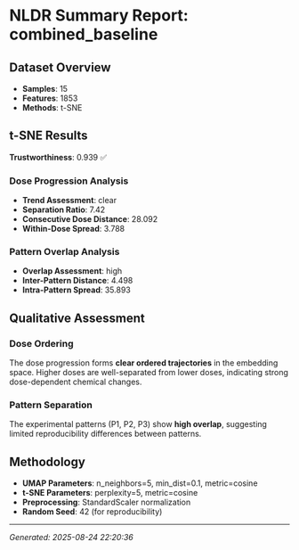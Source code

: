 # NLDR Summary Report: combined_baseline

## Dataset Overview

- **Samples**: 15
- **Features**: 1853
- **Methods**: t-SNE

## t-SNE Results

**Trustworthiness**: 0.939 ✅

### Dose Progression Analysis
- **Trend Assessment**: clear
- **Separation Ratio**: 7.42
- **Consecutive Dose Distance**: 28.092
- **Within-Dose Spread**: 3.788

### Pattern Overlap Analysis
- **Overlap Assessment**: high  
- **Inter-Pattern Distance**: 4.498
- **Intra-Pattern Spread**: 35.893

## Qualitative Assessment

### Dose Ordering
The dose progression forms **clear ordered trajectories** in the embedding space. Higher doses are well-separated from lower doses, indicating strong dose-dependent chemical changes.

### Pattern Separation
The experimental patterns (P1, P2, P3) show **high overlap**, suggesting limited reproducibility differences between patterns.

## Methodology

- **UMAP Parameters**: n_neighbors=5, min_dist=0.1, metric=cosine
- **t-SNE Parameters**: perplexity=5, metric=cosine
- **Preprocessing**: StandardScaler normalization
- **Random Seed**: 42 (for reproducibility)

---

*Generated: 2025-08-24 22:20:36*
